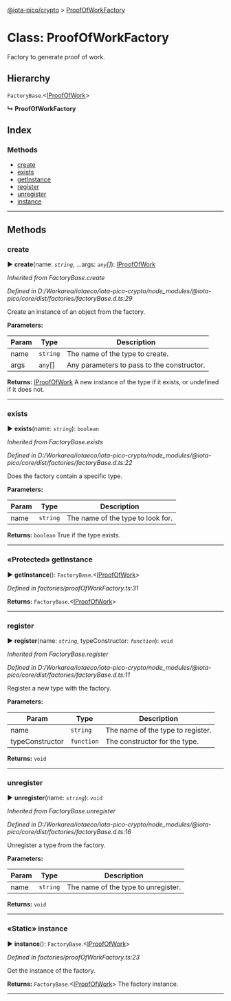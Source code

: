 [@iota-pico/crypto](../README.md) > [ProofOfWorkFactory](../classes/proofofworkfactory.md)



# Class: ProofOfWorkFactory


Factory to generate proof of work.

## Hierarchy


 `FactoryBase`.<[IProofOfWork](../interfaces/iproofofwork.md)>

**↳ ProofOfWorkFactory**







## Index

### Methods

* [create](proofofworkfactory.md#create)
* [exists](proofofworkfactory.md#exists)
* [getInstance](proofofworkfactory.md#getinstance)
* [register](proofofworkfactory.md#register)
* [unregister](proofofworkfactory.md#unregister)
* [instance](proofofworkfactory.md#instance)



---
## Methods
<a id="create"></a>

###  create

► **create**(name: *`string`*, ...args: *`any`[]*): [IProofOfWork](../interfaces/iproofofwork.md)



*Inherited from FactoryBase.create*

*Defined in D:/Workarea/iotaeco/iota-pico-crypto/node_modules/@iota-pico/core/dist/factories/factoryBase.d.ts:29*



Create an instance of an object from the factory.


**Parameters:**

| Param | Type | Description |
| ------ | ------ | ------ |
| name | `string`   |  The name of the type to create. |
| args | `any`[]   |  Any parameters to pass to the constructor. |





**Returns:** [IProofOfWork](../interfaces/iproofofwork.md)
A new instance of the type if it exists, or undefined if it does not.






___

<a id="exists"></a>

###  exists

► **exists**(name: *`string`*): `boolean`



*Inherited from FactoryBase.exists*

*Defined in D:/Workarea/iotaeco/iota-pico-crypto/node_modules/@iota-pico/core/dist/factories/factoryBase.d.ts:22*



Does the factory contain a specific type.


**Parameters:**

| Param | Type | Description |
| ------ | ------ | ------ |
| name | `string`   |  The name of the type to look for. |





**Returns:** `boolean`
True if the type exists.






___

<a id="getinstance"></a>

### «Protected» getInstance

► **getInstance**(): `FactoryBase`.<[IProofOfWork](../interfaces/iproofofwork.md)>



*Defined in factories/proofOfWorkFactory.ts:31*





**Returns:** `FactoryBase`.<[IProofOfWork](../interfaces/iproofofwork.md)>





___

<a id="register"></a>

###  register

► **register**(name: *`string`*, typeConstructor: *`function`*): `void`



*Inherited from FactoryBase.register*

*Defined in D:/Workarea/iotaeco/iota-pico-crypto/node_modules/@iota-pico/core/dist/factories/factoryBase.d.ts:11*



Register a new type with the factory.


**Parameters:**

| Param | Type | Description |
| ------ | ------ | ------ |
| name | `string`   |  The name of the type to register. |
| typeConstructor | `function`   |  The constructor for the type. |





**Returns:** `void`





___

<a id="unregister"></a>

###  unregister

► **unregister**(name: *`string`*): `void`



*Inherited from FactoryBase.unregister*

*Defined in D:/Workarea/iotaeco/iota-pico-crypto/node_modules/@iota-pico/core/dist/factories/factoryBase.d.ts:16*



Unregister a type from the factory.


**Parameters:**

| Param | Type | Description |
| ------ | ------ | ------ |
| name | `string`   |  The name of the type to unregister. |





**Returns:** `void`





___

<a id="instance"></a>

### «Static» instance

► **instance**(): `FactoryBase`.<[IProofOfWork](../interfaces/iproofofwork.md)>



*Defined in factories/proofOfWorkFactory.ts:23*



Get the instance of the factory.




**Returns:** `FactoryBase`.<[IProofOfWork](../interfaces/iproofofwork.md)>
The factory instance.






___


